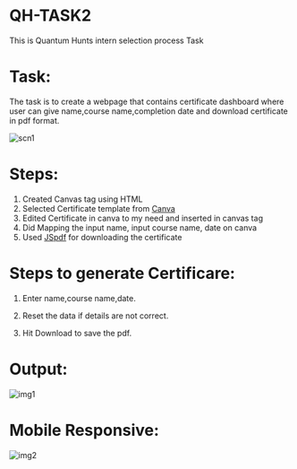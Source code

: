 # QH-TASK2

This is Quantum Hunts intern selection process Task

# Task:

The task is to create a webpage that contains certificate dashboard where user can give name,course name,completion date and download certificate in pdf format.



![scn1](https://user-images.githubusercontent.com/64457034/127744766-f36c663d-b40b-4478-9aff-c9a3d7c7d161.jpg)

# Steps:

1. Created Canvas tag using HTML
2. Selected Certificate template from [Canva](https://www.canva.com/create/certificates/)
3. Edited Certificate in canva to my need and inserted in canvas tag
4. Did Mapping the input name, input course name, date on canva
5. Used [JSpdf](https://cdnjs.com/libraries/jspdf) for downloading the certificate

# Steps to generate Certificare:

1. Enter name,course name,date.

2. Reset the data if details are not correct.
3. Hit Download to save the pdf.


# Output:

![img1](https://user-images.githubusercontent.com/64457034/127762424-ebfab8da-c6bd-4798-bc08-f9f7b8fe99f6.jpg)

# Mobile Responsive:

![img2](https://user-images.githubusercontent.com/64457034/127762467-e3d4ec00-10f3-4caf-9033-e1c1f37abdca.jpg)
